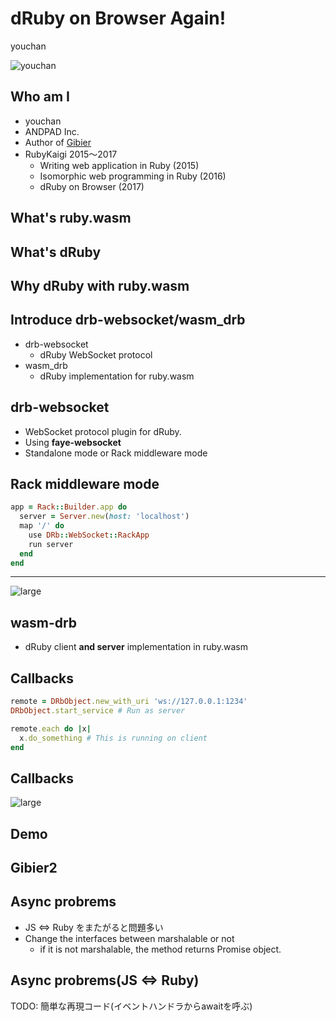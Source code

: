 # dRuby on Browser Again!

youchan

![youchan](images/youchan_square.jpeg)

## Who am I

- youchan
- ANDPAD Inc.
- Author of [Gibier](https://github.com/youchan/gibier)
- RubyKaigi 2015～2017
  - Writing web application in Ruby (2015)
  - Isomorphic web programming in Ruby (2016)
  - dRuby on Browser (2017)

## What's ruby.wasm

## What's dRuby

## Why dRuby with ruby.wasm

## Introduce drb-websocket/wasm_drb

- drb-websocket
  - dRuby WebSocket protocol
- wasm_drb
  - dRuby implementation for ruby.wasm

## drb-websocket

* WebSocket protocol plugin for dRuby.
* Using **faye-websocket**
* Standalone mode or Rack middleware mode

## Rack middleware mode

```ruby
app = Rack::Builder.app do
  server = Server.new(host: 'localhost')
  map '/' do
    use DRb::WebSocket::RackApp
    run server
  end
end
```

---

![large](protocol.png)

## wasm-drb

* dRuby client **and server** implementation in ruby.wasm

## Callbacks

```ruby
remote = DRbObject.new_with_uri 'ws://127.0.0.1:1234'
DRbObject.start_service # Run as server

remote.each do |x|
  x.do_something # This is running on client
end
```

## Callbacks

![large](callbacks.png)

## Demo

## Gibier2

## Async probrems
- JS <=> Ruby をまたがると問題多い
- Change the interfaces between marshalable or not
  - if it is not marshalable, the method returns Promise object.

## Async probrems(JS <=> Ruby)

TODO: 簡単な再現コード(イベントハンドラからawaitを呼ぶ)

